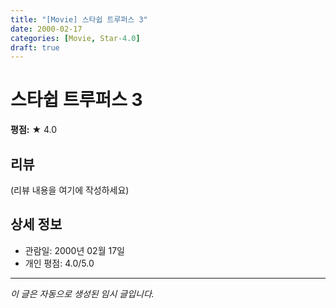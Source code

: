 ```yaml
---
title: "[Movie] 스타쉽 트루퍼스 3"
date: 2000-02-17
categories: [Movie, Star-4.0]
draft: true
---
```


# 스타쉽 트루퍼스 3

**평점:** ★ 4.0

## 리뷰

(리뷰 내용을 여기에 작성하세요)

## 상세 정보

- 관람일: 2000년 02월 17일
- 개인 평점: 4.0/5.0

---

*이 글은 자동으로 생성된 임시 글입니다.*
